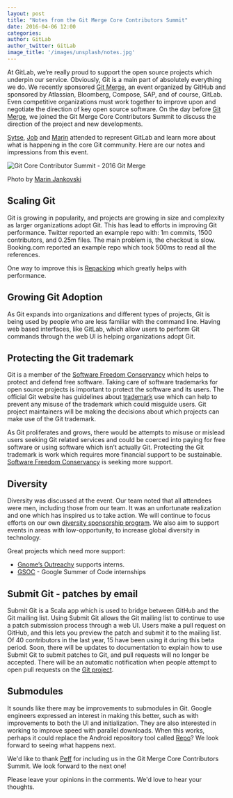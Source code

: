 ```yaml
---
layout: post
title: "Notes from the Git Merge Core Contributors Summit"
date: 2016-04-06 12:00
categories:
author: GitLab
author_twitter: GitLab
image_title: '/images/unsplash/notes.jpg'
---
```


At GitLab, we’re really proud to support the open source projects which underpin
our service. Obviously, Git is a main part of absolutely everything we do.
We recently sponsored [Git Merge](http://git-merge.com/#sponsors), an event
organized by GitHub and sponsored by Atlassian, Bloomberg, Compose, SAP, and of
course, GitLab. Even competitive organizations must work together to improve
upon and negotiate the direction of key open source software.
On the day before [Git Merge](http://www.git-merge.com), we joined the Git Merge
Core Contributors Summit to discuss the direction of the project and new
developments.

[Sytse](https://twitter.com/sytses), [Job](https://twitter.com/jobvo) and [Marin](https://twitter.com/maxlazio)
attended to represent GitLab and learn more about what is happening in the core
Git community. Here are our notes and impressions from this event.

<!--more-->

![Git Core Contributor Summit - 2016 Git Merge](/images/blogimages/git-core-contrib-summit-2016-marin.jpg)

Photo by [Marin Jankovski](https://twitter.com/maxlazio)

## Scaling Git  

Git is growing in popularity, and projects are growing in size and complexity
as larger organizations adopt Git. This has lead to efforts in improving Git
performance. Twitter reported an example repo with: 1m commits,
1500 contributors, and 0.25m files. The main problem is, the checkout is slow.
Booking.com reported an example repo which took 500ms to read all the references.  

One way to improve this is [Repacking](https://www.kernel.org/pub/software/scm/git/docs/git-repack.html)
which greatly helps with performance.

## Growing Git Adoption  

As Git expands into organizations and different types of projects, Git is being
used by people who are less familiar with the command line. Having web based
interfaces, like GitLab, which allow users to perform Git commands through the
web UI is helping organizations adopt Git.  

## Protecting the Git trademark  

Git is a member of the [Software Freedom Conservancy](http://sfconservancy.org/)
which helps to protect and defend free software. Taking care of software
trademarks for open source projects is important to protect the software and
its users. The official Git website has guidelines about
[trademark](https://git-scm.com/trademark) use which can help to prevent any
misuse of the trademark which could misguide users. Git project maintainers
will be making the decisions about which projects can make use of the Git trademark.  

As Git proliferates and grows, there would be attempts to misuse or mislead
users seeking Git related services and could be coerced into paying for free
software or using software which isn’t actually Git. Protecting the Git
trademark is work which requires more financial support to be sustainable.
[Software Freedom Conservancy](http://sfconservancy.org/donate/) is seeking
more support.  

## Diversity  

Diversity was discussed at the event. Our team noted that all attendees were men,
including those from our team. It was an unfortunate realization and one which
has inspired us to take action. We will continue to focus efforts on our own
[diversity sponsorship program](https://about.gitlab.com/community/sponsorship/).
We also aim to support events in areas with
low-opportunity, to increase global diversity in technology.

Great projects which need more support:  

- [Gnome’s Outreachy](https://www.gnome.org/outreachy/) supports interns.  
- [GSOC](https://developers.google.com/open-source/gsoc/) - Google Summer of Code internships  


## Submit Git - patches by email

Submit Git is a Scala app which is used to bridge between GitHub and the Git
mailing list. Using Submit Git allows the Git mailing list to continue to use a
patch submission process through a web UI. Users make a pull request on GitHub,
and this lets you preview the patch and submit it to the mailing list.
Of 40 contributors in the last year, 15 have been using it during this beta
period. Soon, there will be updates to documentation to explain how to use
Submit Git to submit patches to Git, and pull requests will no longer be
accepted. There will be an automatic notification when people attempt to open
pull requests on the [Git project](https://github.com/rtyley/submitgit).  

## Submodules

It sounds like there may be improvements to submodules in Git.
Google engineers expressed an interest in making
this better, such as with improvements to both the UI and initialization.
They are also interested in working to improve speed with parallel downloads.
When this works, perhaps it could replace the Android repository tool called
[Repo](https://source.android.com/source/developing.html)?
We look forward to seeing what happens next.


We'd like to thank [Peff](https://github.com/peff) for including us in the Git
Merge Core Contributors Summit. We look forward to the next one!  

Please leave your opinions in the comments. We'd love to hear your thoughts.

